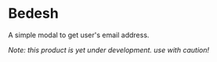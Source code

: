 # Bedesh

A simple modal to get user's email address.

*Note: this product is yet under development. use with caution!*
